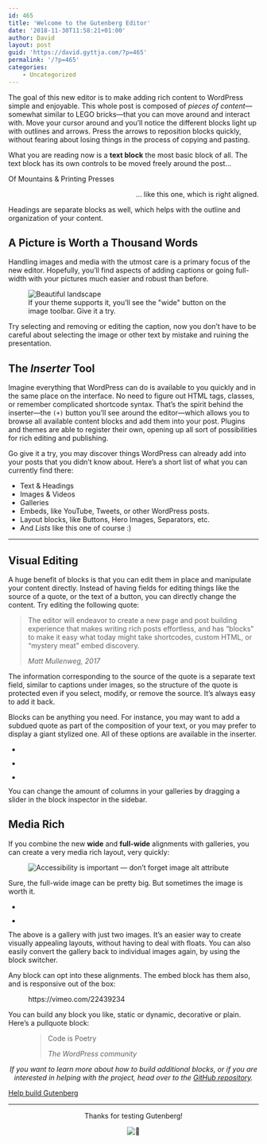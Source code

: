 ```yaml
---
id: 465
title: 'Welcome to the Gutenberg Editor'
date: '2018-11-30T11:58:21+01:00'
author: David
layout: post
guid: 'https://david.gyttja.com/?p=465'
permalink: '/?p=465'
categories:
    - Uncategorized
---
```


<!-- wp:paragraph -->
<p>The goal of this new editor is to make adding rich content to WordPress simple and enjoyable. This whole post is composed of <em>pieces of content</em>—somewhat similar to LEGO bricks—that you can move around and interact with. Move your cursor around and you’ll notice the different blocks light up with outlines and arrows. Press the arrows to reposition blocks quickly, without fearing about losing things in the process of copying and pasting.</p>
<!-- /wp:paragraph -->

<!-- wp:paragraph -->
<p>What you are reading now is a <strong>text block</strong> the most basic block of all. The text block has its own controls to be moved freely around the post...</p>
<!-- /wp:paragraph -->

<!-- wp:cover {"url":"https://cldup.com/Fz-ASbo2s3.jpg","align":"wide"} -->
<div class="wp-block-cover has-background-dim alignwide" style="background-image:url(https://cldup.com/Fz-ASbo2s3.jpg)"><p class="wp-block-cover-text">Of Mountains &amp; Printing Presses</p></div>
<!-- /wp:cover -->

<!-- wp:paragraph {"align":"right"} -->
<p style="text-align:right">... like this one, which is right aligned.</p>
<!-- /wp:paragraph -->

<!-- wp:paragraph -->
<p>Headings are separate blocks as well, which helps with the outline and organization of your content.</p>
<!-- /wp:paragraph -->

<!-- wp:heading -->
<h2>A Picture is Worth a Thousand Words</h2>
<!-- /wp:heading -->

<!-- wp:paragraph -->
<p>Handling images and media with the utmost care is a primary focus of the new editor. Hopefully, you’ll find aspects of adding captions or going full-width with your pictures much easier and robust than before.</p>
<!-- /wp:paragraph -->

<!-- wp:image {"align":"center"} -->
<div class="wp-block-image"><figure class="aligncenter"><img src="https://cldup.com/cXyG__fTLN.jpg" alt="Beautiful landscape"/><figcaption>If your theme supports it, you’ll see the "wide" button on the image toolbar. Give it a try.</figcaption></figure></div>
<!-- /wp:image -->

<!-- wp:paragraph -->
<p>Try selecting and removing or editing the caption, now you don’t have to be careful about selecting the image or other text by mistake and ruining the presentation.</p>
<!-- /wp:paragraph -->

<!-- wp:heading -->
<h2>The <em>Inserter</em> Tool</h2>
<!-- /wp:heading -->

<!-- wp:paragraph -->
<p>Imagine everything that WordPress can do is available to you quickly and in the same place on the interface. No need to figure out HTML tags, classes, or remember complicated shortcode syntax. That’s the spirit behind the inserter—the <code>(+)</code> button you’ll see around the editor—which allows you to browse all available content blocks and add them into your post. Plugins and themes are able to register their own, opening up all sort of possibilities for rich editing and publishing.</p>
<!-- /wp:paragraph -->

<!-- wp:paragraph -->
<p>Go give it a try, you may discover things WordPress can already add into your posts that you didn’t know about. Here’s a short list of what you can currently find there:</p>
<!-- /wp:paragraph -->

<!-- wp:list -->
<ul><li>Text &amp; Headings</li><li>Images &amp; Videos</li><li>Galleries</li><li>Embeds, like YouTube, Tweets, or other WordPress posts.</li><li>Layout blocks, like Buttons, Hero Images, Separators, etc.</li><li>And <em>Lists</em> like this one of course :)</li></ul>
<!-- /wp:list -->

<!-- wp:separator -->
<hr class="wp-block-separator"/>
<!-- /wp:separator -->

<!-- wp:heading -->
<h2>Visual Editing</h2>
<!-- /wp:heading -->

<!-- wp:paragraph -->
<p>A huge benefit of blocks is that you can edit them in place and manipulate your content directly. Instead of having fields for editing things like the source of a quote, or the text of a button, you can directly change the content. Try editing the following quote:</p>
<!-- /wp:paragraph -->

<!-- wp:quote -->
<blockquote class="wp-block-quote"><p>The editor will endeavor to create a new page and post building experience that makes writing rich posts effortless, and has “blocks” to make it easy what today might take shortcodes, custom HTML, or “mystery meat” embed discovery.</p><cite>Matt Mullenweg, 2017</cite></blockquote>
<!-- /wp:quote -->

<!-- wp:paragraph -->
<p>The information corresponding to the source of the quote is a separate text field, similar to captions under images, so the structure of the quote is protected even if you select, modify, or remove the source. It’s always easy to add it back.</p>
<!-- /wp:paragraph -->

<!-- wp:paragraph -->
<p>Blocks can be anything you need. For instance, you may want to add a subdued quote as part of the composition of your text, or you may prefer to display a giant stylized one. All of these options are available in the inserter.</p>
<!-- /wp:paragraph -->

<!-- wp:gallery {"ids":[null,null,null],"columns":2} -->
<ul class="wp-block-gallery columns-2 is-cropped"><li class="blocks-gallery-item"><figure><img src="https://cldup.com/n0g6ME5VKC.jpg" alt=""/></figure></li><li class="blocks-gallery-item"><figure><img src="https://cldup.com/ZjESfxPI3R.jpg" alt=""/></figure></li><li class="blocks-gallery-item"><figure><img src="https://cldup.com/EKNF8xD2UM.jpg" alt=""/></figure></li></ul>
<!-- /wp:gallery -->

<!-- wp:paragraph -->
<p>You can change the amount of columns in your galleries by dragging a slider in the block inspector in the sidebar.</p>
<!-- /wp:paragraph -->

<!-- wp:heading -->
<h2>Media Rich</h2>
<!-- /wp:heading -->

<!-- wp:paragraph -->
<p>If you combine the new <strong>wide</strong> and <strong>full-wide</strong> alignments with galleries, you can create a very media rich layout, very quickly:</p>
<!-- /wp:paragraph -->

<!-- wp:image {"align":"full"} -->
<figure class="wp-block-image alignfull"><img src="https://cldup.com/8lhI-gKnI2.jpg" alt="Accessibility is important — don’t forget image alt attribute"/></figure>
<!-- /wp:image -->

<!-- wp:paragraph -->
<p>Sure, the full-wide image can be pretty big. But sometimes the image is worth it.</p>
<!-- /wp:paragraph -->

<!-- wp:gallery {"ids":[null,null],"align":"wide","className":"alignwide"} -->
<ul class="wp-block-gallery alignwide columns-2 is-cropped"><li class="blocks-gallery-item"><figure><img src="https://cldup.com/_rSwtEeDGD.jpg" alt=""/></figure></li><li class="blocks-gallery-item"><figure><img src="https://cldup.com/L-cC3qX2DN.jpg" alt=""/></figure></li></ul>
<!-- /wp:gallery -->

<!-- wp:paragraph -->
<p>The above is a gallery with just two images. It’s an easier way to create visually appealing layouts, without having to deal with floats. You can also easily convert the gallery back to individual images again, by using the block switcher.</p>
<!-- /wp:paragraph -->

<!-- wp:paragraph -->
<p>Any block can opt into these alignments. The embed block has them also, and is responsive out of the box:</p>
<!-- /wp:paragraph -->

<!-- wp:core-embed/vimeo {"url":"https://vimeo.com/22439234","type":"video","providerNameSlug":"vimeo","align":"wide","className":"wp-has-aspect-ratio wp-embed-aspect-16-9"} -->
<figure class="wp-block-embed-vimeo alignwide wp-block-embed is-type-video is-provider-vimeo wp-has-aspect-ratio wp-embed-aspect-16-9"><div class="wp-block-embed__wrapper">
https://vimeo.com/22439234
</div></figure>
<!-- /wp:core-embed/vimeo -->

<!-- wp:paragraph -->
<p>You can build any block you like, static or dynamic, decorative or plain. Here’s a pullquote block:</p>
<!-- /wp:paragraph -->

<!-- wp:pullquote -->
<figure class="wp-block-pullquote"><blockquote><p>Code is Poetry</p><cite>The WordPress community</cite></blockquote></figure>
<!-- /wp:pullquote -->

<!-- wp:paragraph {"align":"center"} -->
<p style="text-align:center">
	<em>
		If you want to learn more about how to build additional blocks, or if you are interested in helping with the project, head over to the <a href="https://github.com/WordPress/gutenberg">GitHub repository</a>.	</em>
</p>
<!-- /wp:paragraph -->

<!-- wp:button {"align":"center"} -->
<div class="wp-block-button aligncenter"><a class="wp-block-button__link" href="https://github.com/WordPress/gutenberg">Help build Gutenberg</a></div>
<!-- /wp:button -->

<!-- wp:separator -->
<hr class="wp-block-separator"/>
<!-- /wp:separator -->

<!-- wp:paragraph {"align":"center"} -->
<p style="text-align:center">Thanks for testing Gutenberg!</p>
<!-- /wp:paragraph -->

<!-- wp:paragraph {"align":"center"} -->
<p style="text-align:center"><img draggable="false" class="emoji" alt="👋" src="https://s.w.org/images/core/emoji/2.3/svg/1f44b.svg"></p>
<!-- /wp:paragraph -->